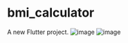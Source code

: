 # bmi_calculator

A new Flutter project.
![image](https://user-images.githubusercontent.com/64355174/143735557-7dbc15be-dc95-4164-8ed6-7e9fa974bd1e.png)
![image](https://user-images.githubusercontent.com/64355174/143735563-7e1b8391-1f03-4cc0-adf8-97d897410f96.png)
